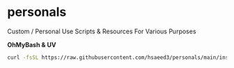 # personals
Custom / Personal Use Scripts &amp; Resources For Various Purposes

**OhMyBash & UV**

```bash
curl -fsSL https://raw.githubusercontent.com/hsaeed3/personals/main/install-dev.sh | bash
```

